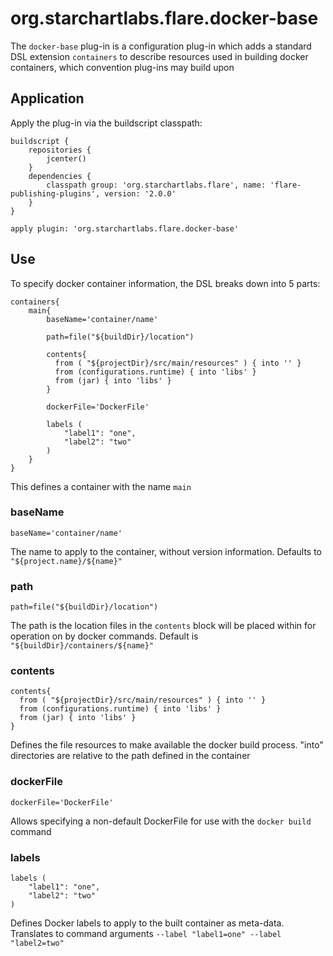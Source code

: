 # org.starchartlabs.flare.docker-base

The `docker-base` plug-in is a configuration plug-in which adds a standard DSL extension `containers` to describe resources used in building docker containers, which convention plug-ins may build upon

## Application

Apply the plug-in via the buildscript classpath:

```
buildscript {
    repositories {
        jcenter()
    }
    dependencies {
        classpath group: 'org.starchartlabs.flare', name: 'flare-publishing-plugins', version: '2.0.0'
    }
}

apply plugin: 'org.starchartlabs.flare.docker-base'
```

## Use

To specify docker container information, the DSL breaks down into 5 parts:

```
containers{
    main{
        baseName='container/name'
        
        path=file("${buildDir}/location")
        
        contents{
          from ( "${projectDir}/src/main/resources" ) { into '' }
          from (configurations.runtime) { into 'libs' }
          from (jar) { into 'libs' }
        }
        
        dockerFile='DockerFile'
        
        labels (
            "label1": "one",
            "label2": "two"
        )
    }
}
```

This defines a container with the name `main`

### baseName

```
baseName='container/name'
```

The name to apply to the container, without version information. Defaults to `"${project.name}/${name}"`

### path

```
path=file("${buildDir}/location")
```

The path is the location files in the `contents` block will be placed within for operation on by docker commands. Default is `"${buildDir}/containers/${name}"`

### contents

```
contents{
  from ( "${projectDir}/src/main/resources" ) { into '' }
  from (configurations.runtime) { into 'libs' }
  from (jar) { into 'libs' }
}
```

Defines the file resources to make available the docker build process. "into" directories are relative to the path defined in the container

### dockerFile

```
dockerFile='DockerFile'
```

Allows specifying a non-default DockerFile for use with the `docker build` command

### labels

```
labels (
    "label1": "one",
    "label2": "two"
)
```

Defines Docker labels to apply to the built container as meta-data. Translates to command arguments `--label "label1=one" --label "label2=two"`
